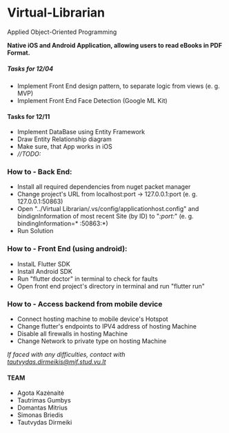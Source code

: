 ﻿# Virtual-Librarian
Applied Object-Oriented Programming

**Native iOS and Android Application, allowing users to read eBooks in PDF Format.**

##### Tasks for 12/04
 - Implement Front End design pattern, to separate logic from views (e. g. MVP)
 - Implement Front End Face Detection (Google ML Kit)
 
#### Tasks for 12/11
 - Implement DataBase using Entity Framework
 - Draw Entity Relationship diagram
 - Make sure, that App works in iOS
 - *//TODO:*

### How to - Back End:
 - Install all required dependencies from nuget packet manager
 - Change project's URL from localhost:port -> 127.0.0.1:port (e. g. 127.0.0.1:50863)
 - Open "../Virtual Librarian/.vs/config/applicationhost.config" and bindignInformation of most recent Site (by ID) to "*:port:*" (e. g. bindingInformation=* :50863:*)
 - Run Solution


### How to - Front End (using android):
 - InstalL Flutter SDK
 - Install Android SDK
 - Run "flutter doctor" in terminal to check for faults
 - Open front end project's directory in terminal and run "flutter run"

### How to - Access backend from mobile device
 - Connect hosting machine to mobile device's Hotspot
 - Change flutter's endpoints to IPV4 address of hosting Machine
 - Disable all firewalls in hosting Machine
 - Change Network to private type on hosting Machine
 
*If faced with any difficulties, contact with tautvydas.dirmeikis@mif.stud.vu.lt*

#### TEAM
 - Agota Kazėnaitė
 - Tautrimas Gumbys
 - Domantas Mitrius
 - Simonas Briedis
 - Tautvydas Dirmeiki